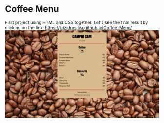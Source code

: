 # Coffee Menu
 First project using HTML and CSS together. Let's see the final result by clicking on the link: https://jcizidrosilva.github.io/Coffee-Menu/
 <img src="images/2.png">

